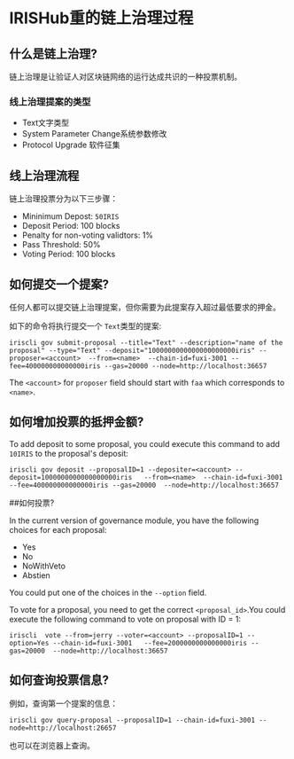 # IRISHub重的链上治理过程

## 什么是链上治理?

链上治理是让验证人对区块链网络的运行达成共识的一种投票机制。

### 线上治理提案的类型

* Text文字类型
* System Parameter Change系统参数修改
* Protocol Upgrade 软件征集

## 线上治理流程

链上治理投票分为以下三步骤：


* Mininimum Depost: `50IRIS`
* Deposit Period: 100 blocks
* Penalty for non-voting validtors: 1%
* Pass Threshold: 50%
* Voting Period: 100 blocks

## 如何提交一个提案?

任何人都可以提交链上治理提案，但你需要为此提案存入超过最低要求的押金。

如下的命令将执行提交一个 `Text`类型的提案:

```
iriscli gov submit-proposal --title="Text" --description="name of the proposal" --type="Text" --deposit="1000000000000000000000iris" --proposer=<account>  --from=<name>  --chain-id=fuxi-3001 --fee=400000000000000iris --gas=20000 --node=http://localhost:36657
```

The `<account>` for `proposer` field should start with `faa` which corresponds to `<name>`.


## 如何增加投票的抵押金额?

To add deposit to some proposal, you could execute this command to add `10IRIS` to the proposal's deposit:

```
iriscli gov deposit --proposalID=1 --depositer=<account> --deposit=1000000000000000000iris   --from=<name>  --chain-id=fuxi-3001  --fee=400000000000000iris --gas=20000  --node=http://localhost:36657 
```

##如何投票?

In the current version of governance module, you have the following choices for each proposal:
* Yes
* No
* NoWithVeto
* Abstien

You could put one of the choices in the `--option` field. 

To vote for a proposal, you need to get the correct `<proposal_id>`.You could execute the following command to vote on proposal with ID = 1:
```
iriscli  vote --from=jerry --voter=<account> --proposalID=1 --option=Yes --chain-id=fuxi-3001   --fee=2000000000000000iris --gas=20000  --node=http://localhost:36657
```

## 如何查询投票信息?

例如，查询第一个提案的信息：

```
iriscli gov query-proposal --proposalID=1 --chain-id=fuxi-3001 --node=http://localhost:26657

``````
也可以在浏览器上查询。
